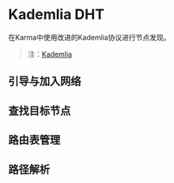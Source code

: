# Kademlia DHT
在Karma中使用改进的Kademlia协议进行节点发现。

> 注：[Kademlia](https://pdos.csail.mit.edu/~petar/papers/maymounkov-kademlia-lncs.pdf)

## 引导与加入网络

## 查找目标节点

## 路由表管理

## 路径解析

